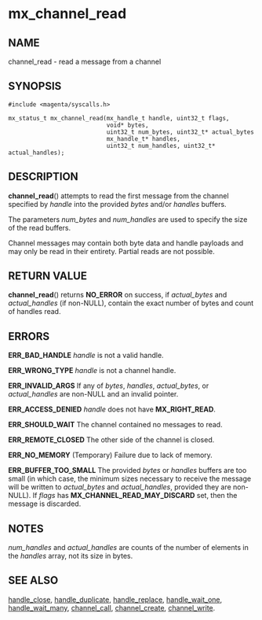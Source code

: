 # mx_channel_read

## NAME

channel_read - read a message from a channel

## SYNOPSIS

```
#include <magenta/syscalls.h>

mx_status_t mx_channel_read(mx_handle_t handle, uint32_t flags,
                            void* bytes,
                            uint32_t num_bytes, uint32_t* actual_bytes
                            mx_handle_t* handles,
                            uint32_t num_handles, uint32_t* actual_handles);
```

## DESCRIPTION

**channel_read**() attempts to read the first message from the channel
specified by *handle* into the provided *bytes* and/or *handles* buffers.

The parameters *num_bytes* and *num_handles* are used to specify the
size of the read buffers.

Channel messages may contain both byte data and handle payloads and may
only be read in their entirety.  Partial reads are not possible.

## RETURN VALUE

**channel_read**() returns **NO_ERROR** on success, if *actual_bytes*
and *actual_handles* (if non-NULL), contain the exact number of bytes
and count of handles read.

## ERRORS

**ERR_BAD_HANDLE**  *handle* is not a valid handle.

**ERR_WRONG_TYPE**  *handle* is not a channel handle.

**ERR_INVALID_ARGS**  If any of *bytes*, *handles*, *actual_bytes*, or
*actual_handles* are non-NULL and an invalid pointer.

**ERR_ACCESS_DENIED**  *handle* does not have **MX_RIGHT_READ**.

**ERR_SHOULD_WAIT**  The channel contained no messages to read.

**ERR_REMOTE_CLOSED**  The other side of the channel is closed.

**ERR_NO_MEMORY**  (Temporary) Failure due to lack of memory.

**ERR_BUFFER_TOO_SMALL**  The provided *bytes* or *handles* buffers
are too small (in which case, the minimum sizes necessary to receive
the message will be written to *actual_bytes* and *actual_handles*,
provided they are non-NULL). If *flags* has **MX_CHANNEL_READ_MAY_DISCARD**
set, then the message is discarded.

## NOTES

*num_handles* and *actual_handles* are counts of the number of elements
in the *handles* array, not its size in bytes.

## SEE ALSO

[handle_close](handle_close.md),
[handle_duplicate](handle_duplicate.md),
[handle_replace](handle_replace.md),
[handle_wait_one](handle_wait_one.md),
[handle_wait_many](handle_wait_many.md),
[channel_call](channel_call.md),
[channel_create](channel_create.md),
[channel_write](channel_write.md).
